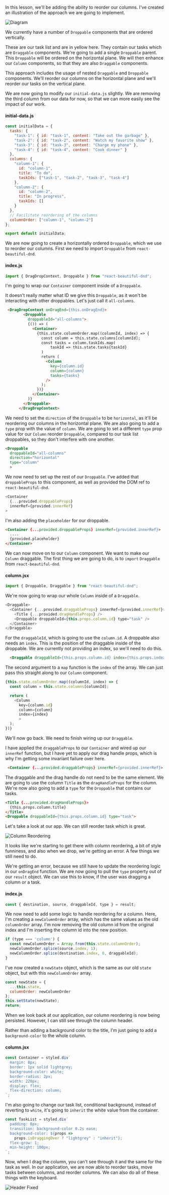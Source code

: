 In this lesson, we'll be adding the ability to reorder our columns. I've created an illustration of the approach we are going to implement.

![Diagram](../images/react-reorder-columns-with-react-beautiful-dnd-diagram.png)

We currently have a number of `Droppable` components that are ordered vertically.

These are our task list and are in yellow here. They contain our tasks which are `Draggable` components. We're going to add a single `Droppable` parent. This `Droppable` will be ordered on the horizontal plane. We will then enhance our `Column` components, so that they are also `Draggable` components.

This approach includes the usage of nested `Draggable` and `Droppable` components. We'll reorder our columns on the horizontal plane and we'll reorder our tasks on the vertical plane.

We are now going to modify our `initial-data.js` slightly. We are removing the third column from our data for now, so that we can more easily see the impact of our work.

#### initial-data.js
```javascript
const initialData = {
  tasks: {
    "task-1": { id: "task-1", content: "Take out the garbage" },
    "task-2": { id: "task-2", content: "Watch my favorite show" },
    "task-3": { id: "task-3", content: "Charge my phone" },
    "task-4": { id: "task-4", content: "Cook dinner" }
  },
  columns: {
    "column-1": {
      id: "column-1",
      title: "To do",
      taskIds: ["task-1", "task-2", "task-3", "task-4"]
    },
    "column-2": {
      id: "column-2",
      title: "In progress",
      taskIds: []
    }
  },
  // Facilitate reordering of the columns
  columnOrder: ["column-1", "column-2"]
};

export default initialData;
```

We are now going to create a horizontally ordered `Droppable`, which we use to reorder our columns. First we need to import `Droppable` from `react-beautiful-dnd`.

#### index.js
```javascript
import { DragDropContext, Droppable } from "react-beautiful-dnd";
```

I'm going to wrap our `Container` component inside of a `Droppable`.

It doesn't really matter what ID we give this `Droppable`, as it won't be interacting with other droppables. Let's just call it `all-columns`.

```html
 <DragDropContext onDragEnd={this.onDragEnd}>
        <Droppable
          droppableId="all-columns">
          {()) => (
            <Container>
              {this.state.columnOrder.map((columnId, index) => {
                const column = this.state.columns[columnId];
                const tasks = column.taskIds.map(
                    taskId => this.state.tasks{taskId}
                )
                return (
                  <Column
                    key={column.id}
                    column={column}
                    tasks={tasks}
                  />
                );
              })}
            </Container>
          )}
        </Droppable>
      </DragDropContext>
```

We need to set the `direction` of the `Droppable` to be `horizontal`, as it'll be reordering our columns in the horizontal plane. We are also going to add a `type` prop with the value of `column`. We are going to set a different `type` prop value for our `Column` reorder `Droppable`, compared to our task list droppables, so they don't interfere with one another.

```html
<Droppable
  droppableId="all-columns"
  direction="horizontal"
  type="column"
  >
```

We now need to set up the rest of our `Droppable`. I've added that `droppableProps` to this component, as well as provided the DOM ref to `react-beautiful-dnd`.

```javascript
<Container
  {...provided.droppableProps}
  innerRef={provided.innerRef}
>
```

I'm also adding the `placeholder` for our droppable.

```html
<Container {...provided.droppableProps} innerRef={provided.innerRef}>
  ....
  {provided.placeholder}
</Container>
```

We can now move on to our `Column` component. We want to make our `Column` draggable. The first thing we are going to do, is to `import` `Draggable` from `react-beautiful-dnd`.

#### column.jsx
```javascript
import { Droppable, Draggable } from "react-beautiful-dnd";
```

We're now going to wrap our whole `Column` inside of a `Draggable`.

```javascript
<Draggable>
  <Container {...provided.draggableProps} innerRef={provided.innerRef}>
    <Title {...provided.dragHandleProps} />
    <Droppable droppableId={this.props.column.id} type="task" />
  </Container>
</Draggable>
```

For the `draggableId`, which is going to use the `column.id`. A droppable also needs an `index`. This is the position of the draggable inside of the droppable. We are currently not providing an index, so we'll need to do this.

```html
  <Draggable draggableId={this.props.column.id} index={this.props.index}>
```

The second argument to a `map` function is the `index` of the array. We can just pass this straight along to our `Column` component.

```javascript
{this.state.columnOrder.map((columnId, index) => {
  const column = this.state.columns[columnId];

  return (
    <Column
      key={column.id}
      column={column}
      index={index}
      >
  );
})}
```

We'll now go back. We need to finish wiring up our `Draggable`.

I have applied the `draggableProps` to our `Container` and wired up our `innerRef` function, but I have yet to apply our drag handle props, which is why I'm getting some invariant failure over here.

```html
 <Container {...provided.draggableProps} innerRef={provided.innerRef}>
```

The draggable and the drag handle do not need to be the same element. We are going to use the column `Title` as the `dragHandleProps` for the column. We're now also going to add a `type` for the `Droppable` that contains our tasks.

```html
<Title {...provided.dragHandleProps}>
  {this.props.column.title}
</Title>
<Droppable droppableId={this.props.column.id} type="task">
```

Let's take a look at our app. We can still reorder task which is great.

![Column Reordering](../images/react-reorder-columns-with-react-beautiful-dnd-column-reorder.png)

It looks like we're starting to get there with column reordering, a bit of style funniness, and also when we drop, we're getting an error. A few things we still need to do.

We're getting an error, because we still have to update the reordering logic in our `onDragEnd` function. We are now going to pull the `type` property out of our `result` object. We can use this to know, if the user was dragging a column or a task.

#### index.js
```javascript
const { destination, source, draggableId, type } = result;
```

We now need to add some logic to handle reordering for a column. Here, I'm creating a `newColumnOrder` array, which has the same values as the old `columnOrder` array. I'm now removing the old column id from the original index and I'm inserting the column id into the new position.

```javascript
if (type === 'column') {
  const newColumnOrder = Array.from(this.state.columnOrder);
  newColumnOrder.splice(source.index, 1);
  newColumnOrder.splice(destination.index, 0, draggableId);
}
```

I've now created a `newState` object, which is the same as our old `state` object, but with this `newColumnOrder` array.

```javascript
const newState = {
  ...this.state,
  columnOrder: newColumnOrder
};
this.setState(newState);
return;
```

When we look back at our application, our column reordering is now being persisted. However, I can still see through the column header.

Rather than adding a background color to the title, I'm just going to add a `background-color` to the whole column.

#### column.jsx
```javascript
const Container = styled.div`
  margin: 8px;
  border: 1px solid lightgrey;
  background-color: white;
  border-radius: 2px;
  width: 220px;
  display: flex;
  flex-direction: column;
`;
```

I'm also going to change our task list, conditional background, instead of reverting to `white`, it's going to `inherit` the white value from the container.

```javascript
const TaskList = styled.div`
  padding: 8px;
  transition: background-color 0.2s ease;
  background-color: ${props =>
    props.isDraggingOver ? "lightgrey" : "inherit"};
  flex-grow: 1;
  min-height: 100px;
`;
```

Now, when I drag the column, you can't see through it and the same for the task as well. In our application, we are now able to reorder tasks, move tasks between columns, and reorder columns. We can also do all of these things with the keyboard.

![Header Fixed](../images/react-reorder-columns-with-react-beautiful-dnd-header-fixed.png)

